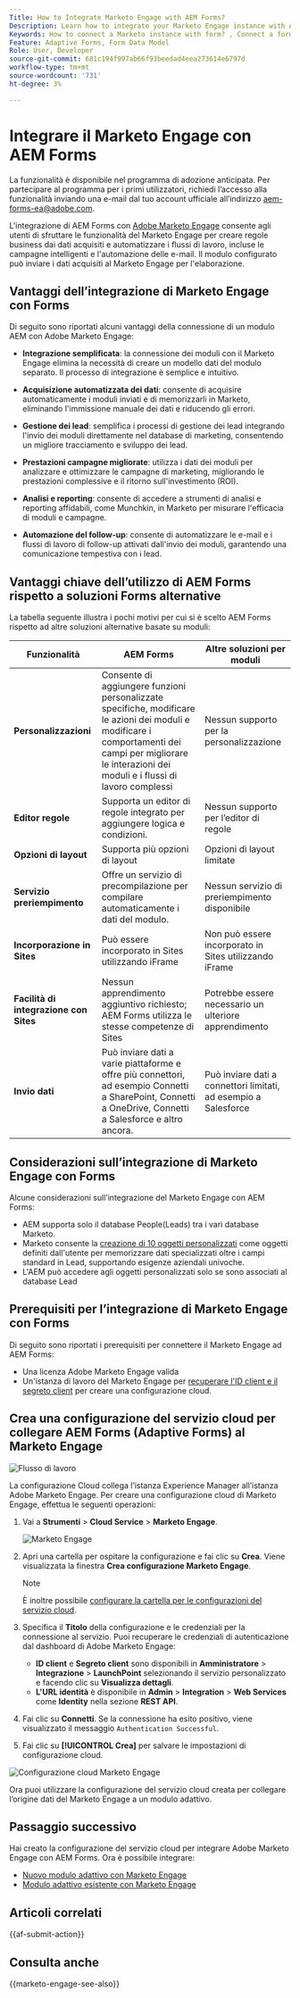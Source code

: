 ```yaml
---
Title: How to Integrate Marketo Engage with AEM Forms?
Description: Learn how to integrate your Marketo Engage instance with AEM Forms.
Keywords: How to connect a Marketo instance with form? , Connect a form to Marketo, Integrate a form with Marketo Engage, Integrate an Adaptive Form with a Marketo instance.
Feature: Adaptive Forms, Form Data Model
Role: User, Developer
source-git-commit: 681c194f997ab66f93beedad4eea273614e6797d
workflow-type: tm+mt
source-wordcount: '731'
ht-degree: 3%

---
```



# Integrare il Marketo Engage con AEM Forms

<span class="preview"> La funzionalità è disponibile nel programma di adozione anticipata. Per partecipare al programma per i primi utilizzatori, richiedi l’accesso alla funzionalità inviando una e-mail dal tuo account ufficiale all’indirizzo aem-forms-ea@adobe.com. </span>

L&#39;integrazione di AEM Forms con [Adobe Marketo Engage](https://experienceleague.adobe.com/en/docs/marketo/using/home) consente agli utenti di sfruttare le funzionalità del Marketo Engage per creare regole business dai dati acquisiti e automatizzare i flussi di lavoro, incluse le campagne intelligenti e l&#39;automazione delle e-mail. Il modulo configurato può inviare i dati acquisiti al Marketo Engage per l&#39;elaborazione.

## Vantaggi dell’integrazione di Marketo Engage con Forms

Di seguito sono riportati alcuni vantaggi della connessione di un modulo AEM con Adobe Marketo Engage:

* **Integrazione semplificata**: la connessione dei moduli con il Marketo Engage elimina la necessità di creare un modello dati del modulo separato. Il processo di integrazione è semplice e intuitivo.
* **Acquisizione automatizzata dei dati**: consente di acquisire automaticamente i moduli inviati e di memorizzarli in Marketo, eliminando l&#39;immissione manuale dei dati e riducendo gli errori.

* **Gestione dei lead**: semplifica i processi di gestione dei lead integrando l&#39;invio dei moduli direttamente nel database di marketing, consentendo un migliore tracciamento e sviluppo dei lead.

* **Prestazioni campagne migliorate**: utilizza i dati dei moduli per analizzare e ottimizzare le campagne di marketing, migliorando le prestazioni complessive e il ritorno sull&#39;investimento (ROI).

* **Analisi e reporting**: consente di accedere a strumenti di analisi e reporting affidabili, come Munchkin, in Marketo per misurare l&#39;efficacia di moduli e campagne.

* **Automazione del follow-up**: consente di automatizzare le e-mail e i flussi di lavoro di follow-up attivati dall&#39;invio dei moduli, garantendo una comunicazione tempestiva con i lead.

## Vantaggi chiave dell’utilizzo di AEM Forms rispetto a soluzioni Forms alternative

La tabella seguente illustra i pochi motivi per cui si è scelto AEM Forms rispetto ad altre soluzioni alternative basate su moduli:

| **Funzionalità** | **AEM Forms** | **Altre soluzioni per moduli** |
|-------------------------------------|----------------------------------------------------------------------|-----------------------------------------------------------|
| **Personalizzazioni** | Consente di aggiungere funzioni personalizzate specifiche, modificare le azioni dei moduli e modificare i comportamenti dei campi per migliorare le interazioni dei moduli e i flussi di lavoro complessi | Nessun supporto per la personalizzazione |
| **Editor regole** | Supporta un editor di regole integrato per aggiungere logica e condizioni. | Nessun supporto per l’editor di regole |
| **Opzioni di layout** | Supporta più opzioni di layout | Opzioni di layout limitate |
| **Servizio preriempimento** | Offre un servizio di precompilazione per compilare automaticamente i dati del modulo. | Nessun servizio di preriempimento disponibile |
| **Incorporazione in Sites** | Può essere incorporato in Sites utilizzando iFrame | Non può essere incorporato in Sites utilizzando iFrame |
| **Facilità di integrazione con Sites** | Nessun apprendimento aggiuntivo richiesto; AEM Forms utilizza le stesse competenze di Sites | Potrebbe essere necessario un ulteriore apprendimento |
| **Invio dati** | Può inviare dati a varie piattaforme e offre più connettori, ad esempio Connetti a SharePoint, Connetti a OneDrive, Connetti a Salesforce e altro ancora. | Può inviare dati a connettori limitati, ad esempio a Salesforce |

## Considerazioni sull’integrazione di Marketo Engage con Forms

Alcune considerazioni sull’integrazione del Marketo Engage con AEM Forms:

* AEM supporta solo il database People(Leads) tra i vari database Marketo.
* Marketo consente la [creazione di 10 oggetti personalizzati](https://experienceleague.adobe.com/en/docs/marketo/using/product-docs/administration/marketo-custom-objects/add-marketo-custom-object-fields) come oggetti definiti dall&#39;utente per memorizzare dati specializzati oltre i campi standard in Lead, supportando esigenze aziendali univoche.
* L&#39;AEM può accedere agli oggetti personalizzati solo se sono associati al database Lead

## Prerequisiti per l’integrazione di Marketo Engage con Forms

Di seguito sono riportati i prerequisiti per connettere il Marketo Engage ad AEM Forms:

* Una licenza Adobe Marketo Engage valida
* Un&#39;istanza di lavoro del Marketo Engage per [recuperare l&#39;ID client e il segreto client](https://experienceleague.adobe.com/en/docs/marketo/using/product-docs/administration/additional-integrations/create-a-custom-service-for-use-with-rest-api) per creare una configurazione cloud.

## Crea una configurazione del servizio cloud per collegare AEM Forms (Adaptive Forms) al Marketo Engage

![Flusso di lavoro](/help/forms/assets/workflow-marketo-1.png)

La configurazione Cloud collega l’istanza Experience Manager all’istanza Adobe Marketo Engage. Per creare una configurazione cloud di Marketo Engage, effettua le seguenti operazioni:

1. Vai a **Strumenti** > **Cloud Service** > **Marketo Engage**.

   ![Marketo Engage](/help/forms/assets/marketo-engage.png)

1. Apri una cartella per ospitare la configurazione e fai clic su **Crea**. Viene visualizzata la finestra **Crea configurazione Marketo Engage**.

   >[!NOTE]
   >
   > È inoltre possibile [configurare la cartella per le configurazioni del servizio cloud](/help/forms/configure-data-sources.md#configure-folder-for-cloud-service-configurations).

1. Specifica il **Titolo** della configurazione e le credenziali per la connessione al servizio. Puoi recuperare le credenziali di autenticazione dal dashboard di Adobe Marketo Engage:
   * **ID client** e **Segreto client** sono disponibili in **Amministratore** > **Integrazione** > **LaunchPoint** selezionando il servizio personalizzato e facendo clic su **Visualizza dettagli**.
   * **L&#39;URL identità** è disponibile in **Admin** > **Integration** > **Web Services** come **Identity** nella sezione **REST API**.

1. Fai clic su **Connetti**.  Se la connessione ha esito positivo, viene visualizzato il messaggio `Authentication Successful`.
1. Fai clic su **[!UICONTROL Crea]** per salvare le impostazioni di configurazione cloud.

![Configurazione cloud Marketo Engage](/help/forms/assets/marketo-engage-cloud-configuration.png)

Ora puoi utilizzare la configurazione del servizio cloud creata per collegare l’origine dati del Marketo Engage a un modulo adattivo.

## Passaggio successivo

Hai creato la configurazione del servizio cloud per integrare Adobe Marketo Engage con AEM Forms. Ora è possibile integrare:
* [Nuovo modulo adattivo con Marketo Engage](/help/forms/integrate-adaptive-form-with-marketo-engage.md)
* [Modulo adattivo esistente con Marketo Engage](/help/forms/use-marketo-engage-data-source-in-form.md)

## Articoli correlati

{{af-submit-action}}

## Consulta anche

{{marketo-engage-see-also}}



